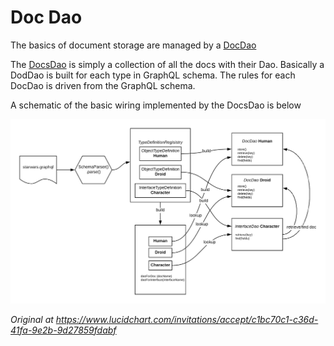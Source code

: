 # Doc Dao

The basics of document storage are managed by a [DocDao](https://github.com/ianmorgan/doc-store/blob/master/src/main/java/ianmorgan/docstore/DocDao.kt)

The [DocsDao](https://github.com/ianmorgan/doc-store/blob/master/src/main/java/ianmorgan/docstore/DocsDao.kt) is 
simply a collection of all the docs with their Dao. Basically a DodDao is built for each type 
in GraphQL schema. The rules for each DocDao is driven from the GraphQL schema.

A schematic of the basic wiring implemented by the DocsDao is below 

<img src="images/docs-dao-wiring.png"  width="800"> 

 
_Original at https://www.lucidchart.com/invitations/accept/c1bc70c1-c36d-41fa-9e2b-9d27859fdabf_